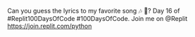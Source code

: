 Can you guess the lyrics to my favorite song 🎶 🎤?  Day 16 of #Replit100DaysOfCode #100DaysOfCode. Join me on @Replit https://join.replit.com/python
